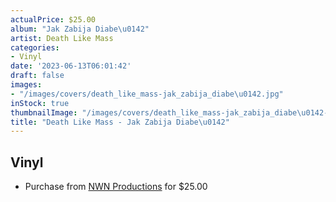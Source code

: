 ```yaml
---
actualPrice: $25.00
album: "Jak Zabija Diabe\u0142"
artist: Death Like Mass
categories:
- Vinyl
date: '2023-06-13T06:01:42'
draft: false
images:
- "/images/covers/death_like_mass-jak_zabija_diabe\u0142.jpg"
inStock: true
thumbnailImage: "/images/covers/death_like_mass-jak_zabija_diabe\u0142-thumb.jpg"
title: "Death Like Mass - Jak Zabija Diabe\u0142"
---
```


## Vinyl
* Purchase from [NWN Productions](http://shop.nwnprod.com/index.php?route=product/product&path=75&product_id=35646&sort=pd.name&order=ASC) for $25.00
